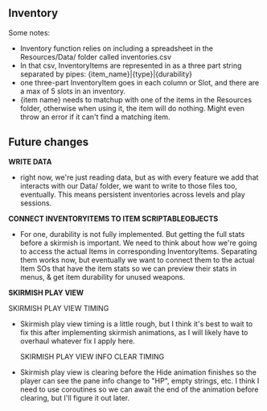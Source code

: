 
Inventory
---

Some notes:
- Inventory function relies on including a spreadsheet in the Resources/Data/ folder called inventories.csv
- In that csv, InventoryItems are represented in as a three part string separated by pipes: {item_name}|{type}|{durability}
- one three-part InventoryItem goes in each column or Slot, and there are a max of 5 slots in an inventory.
- {item name} needs to matchup with one of the items in the Resources folder, otherwise when using it, the item will do nothing.  Might even throw an error if it can't find a matching item.

**Future changes**
---
**WRITE DATA**
- right now, we're just reading data, but as with every feature we add that interacts with our Data/ folder, we want to write to those files too, eventually.  This means persistent inventories across levels and play sessions.

**CONNECT INVENTORYITEMS TO ITEM SCRIPTABLEOBJECTS**
- For one, durability is not fully implemented.  But getting the full stats before a skirmish is important.  We need to think about how we're going to access the actual Items in corresponding InventoryItems.  Separating them works now, but eventually we want to connect them to the actual Item SOs that have the item stats so we can preview their stats in menus, & get item durability for unused weapons.

**SKIRMISH PLAY VIEW**

  SKIRMISH PLAY VIEW TIMING
- Skirmish play view timing is a little rough, but I think it's best to wait to fix this after implementing skirmish animations, as I will likely have to overhaul whatever fix I apply here.


  SKIRMISH PLAY VIEW INFO CLEAR TIMING
- Skirmish play view is clearing before the Hide animation finishes so the player can see the pane info change to "HP", empty strings, etc.  I think I need to use coroutines so we can await the end of the animation before clearing, but I'll figure it out later.
